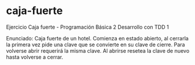 # caja-fuerte
Ejercicio Caja fuerte - Programación Básica 2
Desarrollo con TDD 1

Enunciado:
Caja fuerte de un hotel. Comienza en estado abierto, al cerrarla la primera vez pide una clave que se convierte en su clave de cierre. Para volverse abrir requerirá la misma clave. Al abrirse resetea la clave de nuevo hasta volverse a cerrar.

